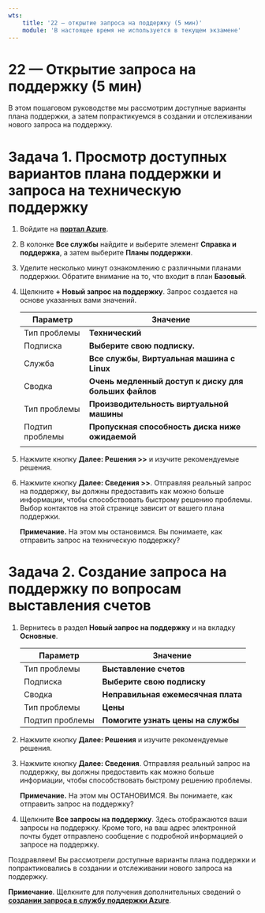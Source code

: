 ```yaml
---
wts:
    title: '22 — открытие запроса на поддержку (5 мин)'
    module: 'В настоящее время не используется в текущем экзамене'
---
```

# 22 — Открытие запроса на поддержку (5 мин)

В этом пошаговом руководстве мы рассмотрим доступные варианты плана поддержки, а затем попрактикуемся в создании и отслеживании нового запроса на поддержку.

# Задача 1. Просмотр доступных вариантов плана поддержки и запроса на техническую поддержку

1. Войдите на [**портал Azure**](https://portal.azure.com).

2. В колонке **Все службы** найдите и выберите элемент **Справка и поддержка**, а затем выберите **Планы поддержки**.

3. Уделите несколько минут ознакомлению с различными планами поддержки. Обратите внимание на то, что входит в план **Базовый**. 

4. Щелкните **+ Новый запрос на поддержку**. Запрос создается на основе указанных вами значений. 

    | Параметр | Значение|
    |----|--------|
    | Тип проблемы| **Технический** |
    | Подписка | **Выберите свою подписку.** |
    | Служба | **Все службы**, **Виртуальная машина с Linux** |
    | Сводка | **Очень медленный доступ к диску для больших файлов** |
    | Тип проблемы | **Производительность виртуальной машины** |
    | Подтип проблемы | **Пропускная способность диска ниже ожидаемой** |    
    | | |

5. Нажмите кнопку **Далее: Решения >>** и изучите рекомендуемые решения.

6. Нажмите кнопку **Далее: Сведения >>**. Отправляя реальный запрос на поддержку, вы должны предоставить как можно больше информации, чтобы способствовать быстрому решению проблемы. Выбор контактов на этой странице зависит от вашего плана поддержки. 

    **Примечание.** На этом мы остановимся. Вы понимаете, как отправить запрос на техническую поддержку?

# Задача 2. Создание запроса на поддержку по вопросам выставления счетов

1. Вернитесь в раздел **Новый запрос на поддержку** и на вкладку **Основные**. 

    | Параметр | Значение|
    |----|--------|
    | Тип проблемы| **Выставление счетов** |
    | Подписка | **Выберите свою подписку** |
    | Сводка | **Неправильная ежемесячная плата** |
    | Тип проблемы | **Цены** |
    | Подтип проблемы | **Помогите узнать цены на службы** |    

2. Нажмите кнопку **Далее: Решения** и изучите рекомендуемые решения.

3. Нажмите кнопку **Далее: Сведения**.  Отправляя реальный запрос на поддержку, вы должны предоставить как можно больше информации, чтобы способствовать быстрому решению проблемы. 

    **Примечание.** На этом мы ОСТАНОВИМСЯ. Вы понимаете, как отправить запрос на поддержку?

4. Щелкните **Все запросы на поддержку**. Здесь отображаются ваши запросы на поддержку. Кроме того, на ваш адрес электронной почты будет отправлено сообщение с подробной информацией о запросе на поддержку.

Поздравляем! Вы рассмотрели доступные варианты плана поддержки и попрактиковались в создании и отслеживании нового запроса на поддержку.

**Примечание**. Щелкните для получения дополнительных сведений о [**создании запроса в службу поддержки Azure**](https://azure.microsoft.com/ru-ru/support/create-ticket).
